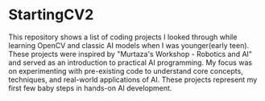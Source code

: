 # StartingCV2

This repository shows a list of coding projects I looked through while learning OpenCV and classic AI models when I was younger(early teen). These projects were inspired by "Murtaza's Workshop - Robotics and AI" and served as an introduction to practical AI programming. My focus was on experimenting with pre-existing code to understand core concepts, techniques, and real-world applications of AI. These projects represent my first few baby steps in hands-on AI development.
